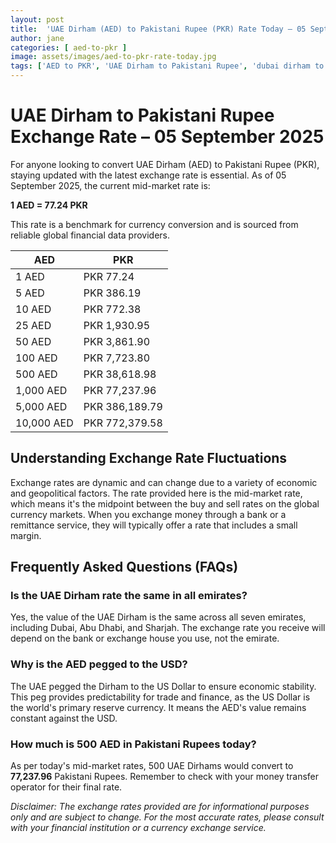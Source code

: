 ```yaml
---
layout: post
title:  'UAE Dirham (AED) to Pakistani Rupee (PKR) Rate Today – 05 September 2025'
author: jane
categories: [ aed-to-pkr ]
image: assets/images/aed-to-pkr-rate-today.jpg
tags: ['AED to PKR', 'UAE Dirham to Pakistani Rupee', 'dubai dirham to pkr', 'dirham rate in pakistan today', 'uae exchange rate pakistan']
---
```


# UAE Dirham to Pakistani Rupee Exchange Rate – 05 September 2025

For anyone looking to convert UAE Dirham (AED) to Pakistani Rupee (PKR), staying updated with the latest exchange rate is essential. As of 05 September 2025, the current mid-market rate is:

**1 AED = 77.24 PKR**

This rate is a benchmark for currency conversion and is sourced from reliable global financial data providers.

| AED | PKR |
| --- | --- |
| 1 AED | PKR 77.24 |
| 5 AED | PKR 386.19 |
| 10 AED | PKR 772.38 |
| 25 AED | PKR 1,930.95 |
| 50 AED | PKR 3,861.90 |
| 100 AED | PKR 7,723.80 |
| 500 AED | PKR 38,618.98 |
| 1,000 AED | PKR 77,237.96 |
| 5,000 AED | PKR 386,189.79 |
| 10,000 AED | PKR 772,379.58 |


## Understanding Exchange Rate Fluctuations

Exchange rates are dynamic and can change due to a variety of economic and geopolitical factors. The rate provided here is the mid-market rate, which means it's the midpoint between the buy and sell rates on the global currency markets. When you exchange money through a bank or a remittance service, they will typically offer a rate that includes a small margin.

## Frequently Asked Questions (FAQs)

### Is the UAE Dirham rate the same in all emirates?

Yes, the value of the UAE Dirham is the same across all seven emirates, including Dubai, Abu Dhabi, and Sharjah. The exchange rate you receive will depend on the bank or exchange house you use, not the emirate.

### Why is the AED pegged to the USD?

The UAE pegged the Dirham to the US Dollar to ensure economic stability. This peg provides predictability for trade and finance, as the US Dollar is the world's primary reserve currency. It means the AED's value remains constant against the USD.

### How much is 500 AED in Pakistani Rupees today?

As per today's mid-market rates, 500 UAE Dirhams would convert to **77,237.96** Pakistani Rupees. Remember to check with your money transfer operator for their final rate.



*Disclaimer: The exchange rates provided are for informational purposes only and are subject to change. For the most accurate rates, please consult with your financial institution or a currency exchange service.*
